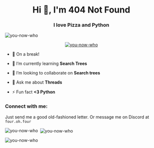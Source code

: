 <h1 align="center">Hi 👋, I'm 404 Not Found</h1>
<h3 align="center">I love Pizza and Python</h3>

<p align="left"> <img src="https://komarev.com/ghpvc/?username=you-now-who&label=Profile%20views&color=0e75b6&style=flat" alt="you-now-who" /> </p>

<p align="center"> <a href="https://github.com/ryo-ma/github-profile-trophy"><img src="https://github-profile-trophy.vercel.app/?username=you-now-who&title=MultiLanguage,Reposittories,Commits,Followers,PullRequest,Experience&theme=dracula" alt="you-now-who" /></a> </p>

- 👋 On a break!

- 🌱 I’m currently learning **Search Trees**

- 👯 I’m looking to collaborate on **Search trees**

- 💬 Ask me about **Threads**

- ⚡ Fun fact **<3 Python**

<h3 align="left">Connect with me:</h3>
  
  Just send me a good old-fashioned letter. Or message me on Discord at `four.oh.four`

<p><img align="left" src="https://github-readme-stats.vercel.app/api/top-langs?username=you-now-who&show_icons=true&locale=en&layout=compact&theme=dracula&combine_all_yearly_contributions=true" alt="you-now-who" /></p>

<p>&nbsp;<img align="center" src="https://github-readme-stats.vercel.app/api?username=you-now-who&show_icons=true&locale=en&theme=dracula&combine_all_yearly_contributions=true" alt="you-now-who" /></p>

<p><img align="center" src="https://github-readme-streak-stats.herokuapp.com/?user=you-now-who&theme=dracula&combine_all_yearly_contributions=true" alt="you-now-who" /></p>
